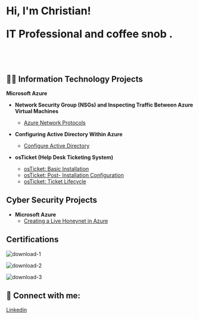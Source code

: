 <h1>Hi, I'm Christian! 

IT Professional and coffee snob . 
                   
  <br/><a href="https://github.com/christianlizardo"></a>

<h2>👨‍💻 Information Technology Projects </h2>

<b>Microsoft Azure</b>

- <b>Network Security Group (NSGs) and Inspecting Traffic Between Azure Virtual Machines </b>
  - [Azure Network Protocols](https://github.com/christianlizardo/Azure-network-protocols)  <b><i> </b></i>
    
    
- <b>Configuring Active Directory Within Azure </b>
  - [Configure Active Directory ](https://github.com/christianlizardo/configuring-active-directory) <b><i> </b></i>
- <b>osTicket (Help Desk Ticketing System)</b>
  - [osTicket: Basic Installation](https://github.com/christianlizardo/Osticket-installation)
  - [osTicket: Post- Installation Configuration](https://github.com/christianlizardo/osTicket-Post)
  - [osTicket: Ticket Lifecycle ](https://github.com/ChristianLizardo/osTicket-Ticket-Lifecycle)
    
<h2>Cyber Security Projects </h2>

- <b>Microsoft Azure</b>
  - [Creating a Live Honeynet in Azure](https://github.com/ChristianLizardo/Creating-a-Live-Honeynet-in-Azure) <b><i> </b></i> 

<h2> Certifications </h2> 

![download-1](https://github.com/user-attachments/assets/25f212ae-5c17-4648-8a61-3b58a67dc666)

![download-2](https://github.com/user-attachments/assets/75bc0532-4fbc-461e-b140-7c79f8ab2dd7)    

![download-3](https://github.com/user-attachments/assets/b13449cf-cc40-4d97-a3f3-8779f01114e9)     


<h2> 🤳 Connect with me:</h2>


[Linkedin](https://www.linkedin.com/in/clizardo96/) 
